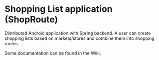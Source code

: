 # Shopping List application (ShopRoute)

Distributed Android application with Spring backend. A user can create shopping lists based on markets/stores and combine them into shopping routes.

Some documentation can be found in the Wiki.
